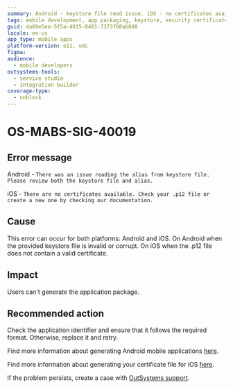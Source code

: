```yaml
---
summary: Android - keystore file read issue. iOS - no certificates available
tags: mobile development, app packaging, keystore, security certificates, application deployment
guid: da69e5ea-5f5a-4015-8491-7373f60ab6d8
locale: en-us
app_type: mobile apps
platform-version: o11, odc
figma:
audience:
  - mobile developers
outsystems-tools:
  - service studio
  - integration builder
coverage-type:
  - unblock
---
```


# OS-MABS-SIG-40019

## Error message

Android - `There was an issue reading the alias from keystore file. Please review both the keystore file and alias.`

iOS - `There are no certificates available. Check your .p12 file or create a new one by checking our documentation.`

## Cause

This error can occur for both platforms: Android and iOS. On Android when the provided keystore file is invalid or corrupt. On iOS when the .p12 file does not contain a valid certificate.

## Impact

Users can't generate the application package.

## Recommended action

Check the application identifier and ensure that it follows the required format. Otherwise, replace it and retry.

Find more information about generating Android mobile applications [here](https://success.outsystems.com/Documentation/11/Delivering_Mobile_Apps/Generate_and_Distribute_Your_Mobile_App/Generate_and_Publish_Your_Mobile_App_to_the_Mobile_App_Stores/Publish_Your_Mobile_Android_Application_to_the_Google_Play_Store).

Find more information about generating your certificate file for iOS [here](https://success.outsystems.com/Documentation/11/Delivering_Mobile_Apps/Generate_and_Distribute_Your_Mobile_App/More_Information_on_Generating_and_Distributing_Mobile_Apps#create-a-certificate).

If the problem persists, create a case with [OutSystems support](https://www.outsystems.com/support/portal/open-support-case?ErrorCode=OS-MABS-SIG-40019).

